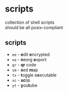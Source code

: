 # scripts
collection of shell scripts  
should be all posix-compliant

## scripts
- `ee` - **e**dit **e**ncrypted
- `ne` - **n**eorg **e**xport
- `qr` - **qr** code
- `sm` - **s**ed **m**ap
- `tx` - **t**oggle e**x**ecutable
- `xc` - **xc**lip
- `yt` - **y**ou**t**ube
